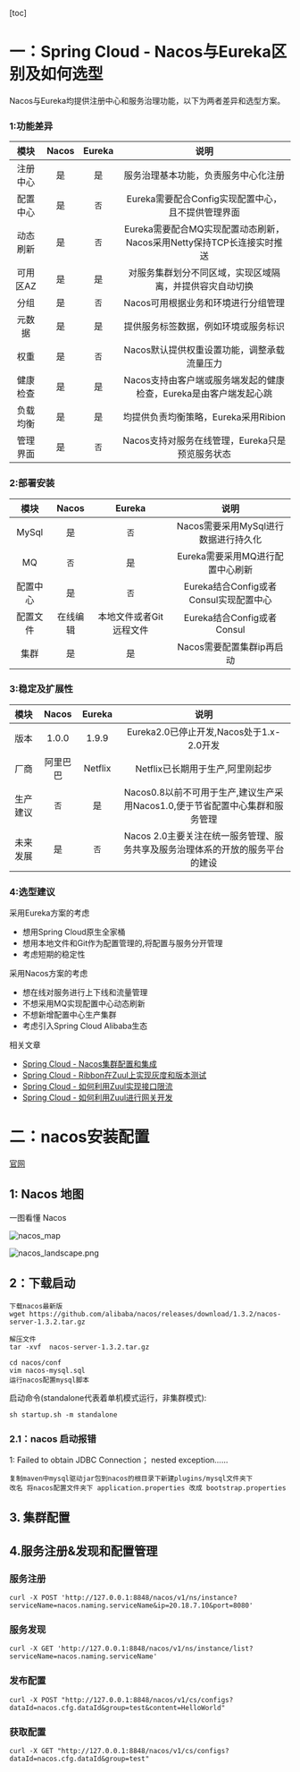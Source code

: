 [toc]

# 一：Spring Cloud - Nacos与Eureka区别及如何选型

Nacos与Eureka均提供注册中心和服务治理功能，以下为两者差异和选型方案。

### 1:功能差异

|   模块   | Nacos | Eureka |                             说明                             |
| :------: | :---: | :----: | :----------------------------------------------------------: |
| 注册中心 |  是   |   是   |             服务治理基本功能，负责服务中心化注册             |
| 配置中心 |  是   |  `否`  |      Eureka需要配合Config实现配置中心，且不提供管理界面      |
| 动态刷新 |  是   |  `否`  | Eureka需要配合MQ实现配置动态刷新，Nacos采用Netty保持TCP长连接实时推送 |
| 可用区AZ |  是   |   是   |   对服务集群划分不同区域，实现区域隔离，并提供容灾自动切换   |
|   分组   |  是   |  `否`  |             Nacos可用根据业务和环境进行分组管理              |
|  元数据  |  是   |   是   |             提供服务标签数据，例如环境或服务标识             |
|   权重   |  是   |  `否`  |         Nacos默认提供权重设置功能，调整承载流量压力          |
| 健康检查 |  是   |   是   | Nacos支持由客户端或服务端发起的健康检查，Eureka是由客户端发起心跳 |
| 负载均衡 |  是   |   是   |             均提供负责均衡策略，Eureka采用Ribion             |
| 管理界面 |  是   |  `否`  |       Nacos支持对服务在线管理，Eureka只是预览服务状态        |

### 2:部署安装

|   模块   |  Nacos   |         Eureka          |                  说明                  |
| :------: | :------: | :---------------------: | :------------------------------------: |
|  MySql   |    是    |          `否`           |  Nacos需要采用MySql进行数据进行持久化  |
|    MQ    |   `否`   |           是            |    Eureka需要采用MQ进行配置中心刷新    |
| 配置中心 |    是    |          `否`           | Eureka结合Config或者Consul实现配置中心 |
| 配置文件 | 在线编辑 | 本地文件或者Git远程文件 |       Eureka结合Config或者Consul       |
|   集群   |    是    |           是            |       Nacos需要配置集群ip再启动        |

### 3:稳定及扩展性

|   模块   |  Nacos   | Eureka  |                             说明                             |
| :------: | :------: | :-----: | :----------------------------------------------------------: |
|   版本   |  1.0.0   |  1.9.9  |           Eureka2.0已停止开发,Nacos处于1.x-2.0开发           |
|   厂商   | 阿里巴巴 | Netflix |               Netflix已长期用于生产,阿里刚起步               |
| 生产建议 |   `否`   |   是    | Nacos0.8以前不可用于生产,建议生产采用Nacos1.0,便于节省配置中心集群和服务管理 |
| 未来发展 |    是    |  `否`   | Nacos 2.0主要关注在统一服务管理、服务共享及服务治理体系的开放的服务平台的建设 |

### 4:选型建议

采用Eureka方案的考虑

- 想用Spring Cloud原生全家桶
- 想用本地文件和Git作为配置管理的,将配置与服务分开管理
- 考虑短期的稳定性

采用Nacos方案的考虑

- 想在线对服务进行上下线和流量管理
- 不想采用MQ实现配置中心动态刷新
- 不想新增配置中心生产集群
- 考虑引入Spring Cloud Alibaba生态

相关文章

- [Spring Cloud - Nacos集群配置和集成](https://perkins4j2.github.io/posts/57096/)
- [Spring Cloud - Ribbon在Zuul上实现灰度和版本测试](https://perkins4j2.github.io/posts/25628/)
- [Spring Cloud - 如何利用Zuul实现接口限流](https://perkins4j2.github.io/posts/33184/)
- [Spring Cloud - 如何利用Zuul进行网关开发](https://perkins4j2.github.io/posts/33205/)



# 二：nacos安装配置

[官网](https://nacos.io/zh-cn/docs/quick-start.html)

## 1: Nacos 地图

一图看懂 Nacos

![nacos_map](https://gitee.com/snailzrg/snail_img/raw/master/picgo_snail_img/nacosMap.jpg)

![nacos_landscape.png](https://gitee.com/snailzrg/snail_img/raw/master/picgo_snail_img/1533045871534-e64b8031-008c-4dfc-b6e8-12a597a003fb.png)



## 2：下载启动

```
下载nacos最新版
wget https://github.com/alibaba/nacos/releases/download/1.3.2/nacos-server-1.3.2.tar.gz

解压文件
tar -xvf  nacos-server-1.3.2.tar.gz

cd nacos/conf
vim nacos-mysql.sql
运行nacos配置mysql脚本
```

启动命令(standalone代表着单机模式运行，非集群模式):

```
sh startup.sh -m standalone
```

### 2.1：nacos 启动报错

1: Failed to obtain JDBC Connection； nested exception......

```
复制maven中mysql驱动jar包到nacos的根目录下新建plugins/mysql文件夹下
改名 将nacos配置文件夹下 application.properties 改成 bootstrap.properties   
```



## 3.  集群配置









## 4.服务注册&发现和配置管理

### 服务注册

```
curl -X POST 'http://127.0.0.1:8848/nacos/v1/ns/instance?serviceName=nacos.naming.serviceName&ip=20.18.7.10&port=8080'
```

### 服务发现

```
curl -X GET 'http://127.0.0.1:8848/nacos/v1/ns/instance/list?serviceName=nacos.naming.serviceName'
```

### 发布配置

```
curl -X POST "http://127.0.0.1:8848/nacos/v1/cs/configs?dataId=nacos.cfg.dataId&group=test&content=HelloWorld"
```

### 获取配置

```
curl -X GET "http://127.0.0.1:8848/nacos/v1/cs/configs?dataId=nacos.cfg.dataId&group=test"
```

​	







